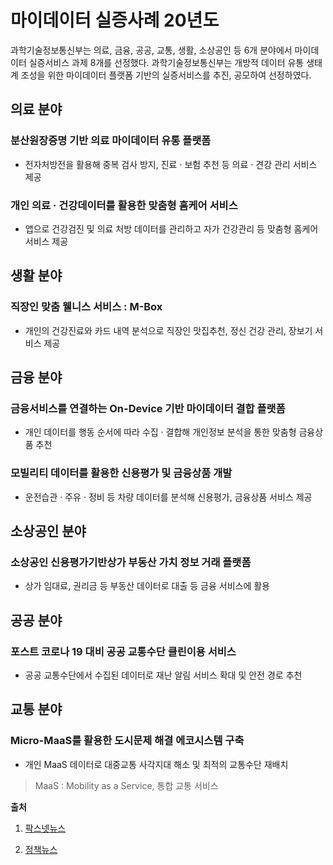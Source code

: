 # 마이데이터 실증사례 20년도

  과학기술정보통신부는 의료, 금융, 공공, 교통, 생활, 소상공인 등 6개 분야에서 마이데이터 실증서비스 과제 8개를 선정했다. 과학기술정보통신부는 개방적 데이터 유통 생태계 조성을 위한 마이데이터 플랫폼 기반의 실증서비스를 추진, 공모하여 선정하였다.



## 의료 분야

### 분산원장증명 기반 의료 마이데이터 유통 플랫폼

- 전자처방전을 활용해 중복 검사 방지, 진료 · 보험 추천 등 의료 · 견강 관리 서비스 제공



### 개인 의료 · 건강데이터를 활용한 맞춤형 홈케어 서비스

- 앱으로 건강검진 및 의료 처방 데이터를 관리하고 자가 건강관리 등 맞춤형 홈케어 서비스 제공



## 생활 분야

### 직장인 맞춤 웰니스 서비스 : M-Box

- 개인의 건강진료와 카드 내역 분석으로 직장인 맛집추천, 정신 건강 관리, 장보기 서비스 제공



## 금융 분야

### 금융서비스를 연결하는 On-Device 기반 마이데이터 결합 플랫폼

- 개인 데이터를 행동 순서에 따라 수집 · 결합해 개인정보 분석을 통한 맞춤형 금융상품 추천



### 모빌리티 데이터를 활용한 신용평가 및 금융상품 개발

- 운전습관 · 주유 · 정비 등 차량 데이터를 분석해 신용평가, 금융상품 서비스 제공



## 소상공인 분야

### 소상공인 신용평가기반상가 부동산 가치 정보 거래 플랫폼

- 상가 임대료, 권리금 등 부동산 데이터로 대출 등 금융 서비스에 활용



## 공공 분야

### 포스트 코로나 19 대비 공공 교통수단 클린이용 서비스

- 공공 교통수단에서 수집된 데이터로 재난 알림 서비스 확대 및 안전 경로 추천



## 교통 분야

### Micro-MaaS를 활용한 도시문제 해결 에코시스템 구축

- 개인 MaaS 데이터로 대중교통 사각지대 해소 및 최적의 교통수단 재배치

> MaaS : Mobility as a Service, 통합 교통 서비스









**출처**

1. [팍스넷뉴스](https://paxnetnews.com/articles/61615)

2. [정책뉴스](https://www.korea.kr/news/policyNewsView.do?newsId=148873372)
